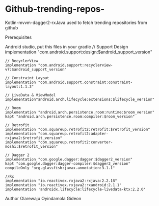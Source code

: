 # Github-trending-repos-
Kotlin-mvvm-dagger2-rxJava used to fetch trending repositories from github 

Prerequisites

Android studio, 
put this files in your gradle
// Support Design
    implementation "com.android.support:design:$android_support_version"

    // RecyclerView
    implementation "com.android.support:recyclerview-v7:$android_support_version"

    // Constraint Layout
    implementation "com.android.support.constraint:constraint-layout:1.1.3"

    // LiveData & ViewModel
    implementation"android.arch.lifecycle:extensions:$lifecycle_version"

    // Room
    implementation "android.arch.persistence.room:runtime:$room_version"
    kapt "android.arch.persistence.room:compiler:$room_version"

    // Retrofit
    implementation "com.squareup.retrofit2:retrofit:$retrofit_version"
    implementation "com.squareup.retrofit2:adapter-rxjava2:$retrofit_version"
    implementation "com.squareup.retrofit2:converter-moshi:$retrofit_version"

    // Dagger 2
    implementation "com.google.dagger:dagger:$dagger2_version"
    kapt "com.google.dagger:dagger-compiler:$dagger2_version"
    compileOnly "org.glassfish:javax.annotation:3.1.1"

    //Rx
    implementation "io.reactivex.rxjava2:rxjava:2.2.18"
    implementation "io.reactivex.rxjava2:rxandroid:2.1.1"
    implementation 'androidx.lifecycle:lifecycle-livedata-ktx:2.2.0'

Author Olarewaju Oyindamola Gideon
